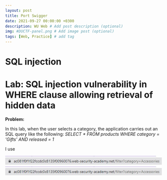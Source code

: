 ```yaml
---
layout: post
title: Port Swigger
date: 2021-09-27 00:00:00 +0300
description: WU Web # Add post description (optional)
img: #DUCTF-panel.png # Add image post (optional)
tags: [Web, Practice] # add tag
---
```


# **SQL injection**
# **Lab: SQL injection vulnerability in WHERE clause allowing retrieval of hidden data**
**Problem:**

In this lab, when the user selects a category, the application carries out an SQL query like the following:
*SELECT * FROM products WHERE category = 'Gifts' AND released = 1*

I use 


![imane.png](../assets/img/SQL/1_1.jpg)
![image.png](/assets/img/SQL/1_1.jpg)